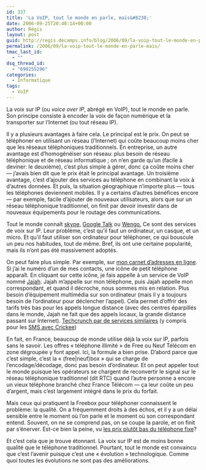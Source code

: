 ```yaml
---
id: 337
title: 'La VoIP, tout le monde en parle, mais&#8230;'
date: 2006-09-25T20:48:14+00:00
author: Régis
layout: post
guid: http://regis.decamps.info/blog/2006/09/la-voip-tout-le-monde-en-parle-mais/
permalink: /2006/09/la-voip-tout-le-monde-en-parle-mais/
tmac_last_id:
  - ""
dsq_thread_id:
  - "690255296"
categories:
  - Informatique
tags:
  - VoIP
---
```

La voix sur IP (ou _voice over IP_, abrégé en VoIP), tout le monde en parle. Son principe consiste à encoder la voix de façon numérique et la transporter sur l&rsquo;Internet (ou tout réseau IP). 

Il y a plusieurs avantages à faire cela. Le principal est le prix. On peut se téléphoner en utilisant un réseau (l&rsquo;Internet) qui coûte beaucoup moins cher que les réseaux téléphoniques traditionnels. En entreprise, un autre avantage est d&rsquo;homogénéiser son réseau: plus besoin de réseau téléphonique et de réseau informatique ; on n&rsquo;en garde qu&rsquo;un (facile à deviner: le deuxième), c&rsquo;est plus simple à gérer, donc ça coûte moins cher &#8212; j&rsquo;avais bien dit que le prix était le principal avantage. Un troisième avantage, c&rsquo;est d&rsquo;ajouter des services au téléphone en combinant la voix à d&rsquo;autres données. Et puis, la situation géographique n&rsquo;importe plus &#8212; tous les téléphones deviennent mobiles. Il y a certains d&rsquo;autres bénéfices encore &#8212; par exemple, facile d&rsquo;ajouter de nouveaux utilisateurs, alors que sur un réseau téléphonique traditionnel, on finit par devoir investir dans de nouveaux équipements pour le routage des communications.

Tout le monde connaît [skype](http://www.skype.com/), [Google Talk](http://www.google.com/talk/) ou [Wengo.](http://openwengo.org/) Ce sont des services de voix sur IP. Leur problème, c&rsquo;est qu&rsquo;il faut un ordinateur, un casque, et un micro. Et qu&rsquo;il faut utiliser son ordinateur pour téléphoner, ce qui bouscule un peu nos habitudes, tout de même. Bref, ils ont une certaine popularité, mais ils n&rsquo;ont pas été massivement adoptés.

On peut faire plus simple. Par exemple, sur [mon carnet d&rsquo;adresses en ligne](http://www.plaxo.com/). Si j&rsquo;ai le numéro d&rsquo;un de mes contacts, une icône de petit téléphone apparaît. En cliquant sur cette icône, je fais appelle à un service de VoIP nommé [Jajah](http://www.jajah.com/). Jajah m&rsquo;appelle sur mon téléphone, puis Jajah appelle mon correspondant, et quand il décroche, nous sommes mis en relation. Plus besoin d&rsquo;équipement multimédia sur son ordinateur (mais il y a toujours besoin de l&rsquo;ordinateur pour déclencher l&rsquo;appel). Cela permet d&rsquo;offrir des tarifs très bas pour les appels longue distance (avec des centres éparpillés dans le monde, Jajah ne fait que des appels locaux, la grande distance passant sur Internet). [Techcrunch par de services similaires](http://fr.techcrunch.com/2006/09/25/voip-les-details-et-les-erreurs/) (y compris pour les [SMS avec Crickee](http://www.crickee.com/))

En fait, en France, beaucoup de monde utilise déjà la voix sur IP, parfois sans le savoir. Les offres « téléphone illimité » de Free ou Neuf Télécom en zone dégroupée y font appel. Ici, la formule a bien prise. D&rsquo;abord parce que c&rsquo;est simple, c&rsquo;est la « (free|neuf)box » qui se charge de l&rsquo;encodage/décodage, donc pas besoin d&rsquo;ordinateur. Et on peut appeler tout le monde puisque les opérateurs se chargent de reconvertir le signal sur le réseau téléphonique traditionnel (dit RTC) quand l&rsquo;autre personne a encore un vieux téléphone branché chez France Télécom &#8212; ça leur coûte un peu d&rsquo;argent, mais c&rsquo;est largement intégré dans le prix du forfait.

Mais ceux qui pratiquent la Freebox pour téléphoner connaissent le problème: la qualité. On a fréquemment droits à des échos, et il y a un délai sensible entre le moment où l&rsquo;on parle et le moment où son correspondant entend. Souvent, on ne se comprend pas, on se coupe la parole, et on finit par s&rsquo;énerver. Est-ce bien la peine, vu [les prix plutôt bas du téléphone fixe](http://www.agence.francetelecom.com/vf/tel_maison/pdf/tarifs_fixe_ft.pdf)? 

Et c&rsquo;est cela que je trouve étonnant. La voix sur IP est de moins bonne qualité que le téléphone traditionnel. Pourtant, tout le monde est convaincu que c&rsquo;est l&rsquo;avenir puisque c&rsquo;est une « évolution » technologique. Comme quoi toutes les évolutions ne sont pas des améliorations.